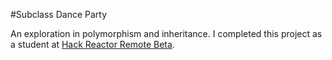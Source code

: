 #Subclass Dance Party

An exploration in polymorphism and inheritance. I completed this project as a student at [Hack Reactor Remote Beta](http://www.hackreactor.com/remote-beta).